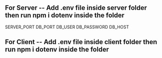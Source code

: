 ## For Server -- Add .env file inside server folder then run npm i dotenv inside the folder
SERVER_PORT
DB_PORT
DB_USER
DB_PASSWORD
DB_HOST

## For Client -- Add .env file inside client folder then run npm i dotenv inside the folder
